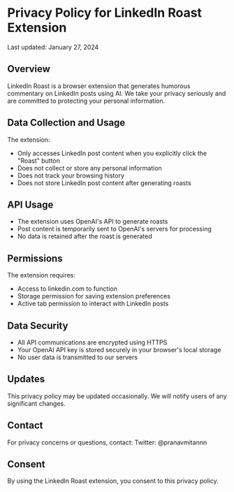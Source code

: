 # Privacy Policy for LinkedIn Roast Extension

Last updated: January 27, 2024

## Overview
LinkedIn Roast is a browser extension that generates humorous commentary on LinkedIn posts using AI. We take your privacy seriously and are committed to protecting your personal information.

## Data Collection and Usage
The extension:
- Only accesses LinkedIn post content when you explicitly click the "Roast" button
- Does not collect or store any personal information
- Does not track your browsing history
- Does not store LinkedIn post content after generating roasts

## API Usage
- The extension uses OpenAI's API to generate roasts
- Post content is temporarily sent to OpenAI's servers for processing
- No data is retained after the roast is generated

## Permissions
The extension requires:
- Access to linkedin.com to function
- Storage permission for saving extension preferences
- Active tab permission to interact with LinkedIn posts

## Data Security
- All API communications are encrypted using HTTPS
- Your OpenAI API key is stored securely in your browser's local storage
- No user data is transmitted to our servers

## Updates
This privacy policy may be updated occasionally. We will notify users of any significant changes.

## Contact
For privacy concerns or questions, contact:
Twitter: @pranavmitannn

## Consent
By using the LinkedIn Roast extension, you consent to this privacy policy. 